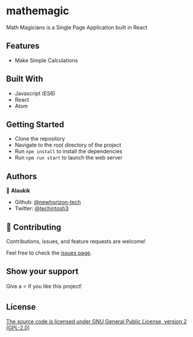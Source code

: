 # mathemagic

Math Magicians is a Single Page Application built in React 

## Features

- Make Simple Calculations

## Built With

- Javascript (ES6)
- React
- Atom

## Getting Started

- Clone the repository
- Navigate to the root directory of the project
- Run `npm install` to install the dependencies
- Run `npm run start` to launch the web server

## Authors

👤 **Alaukik**

- Github: [@newhorizon-tech](https://github.com/newhorizon-tech)
- Twitter: [@techintosh3](https://twitter.com/techintosh3)


## 🤝 Contributing

Contributions, issues, and feature requests are welcome!

Feel free to check the [issues page](https://github.com/newhorizon-tech/mathemagic/issues).

## Show your support

Give a ⭐️ if you like this project!

## License

[The source code is licensed under GNU General Public License, version 2 (GPL-2.0)](./LICENSE)
